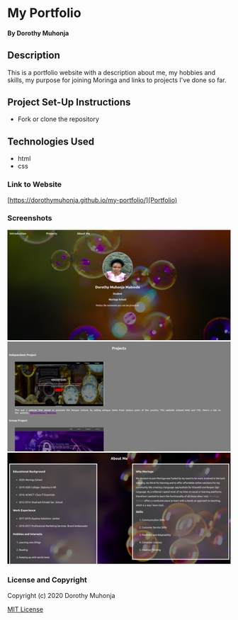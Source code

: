 # My Portfolio
#### By Dorothy Muhonja
## Description
This is a portfolio website with a description about me, my hobbies and skills, my purpose for joining Moringa and links to projects I've done so far.
## Project Set-Up Instructions
* Fork or clone the repository
## Technologies Used
* html
* css
### Link to Website
[https://dorothymuhonja.github.io/my-portfolio/](Portfolio)

### Screenshots
![home](images/home.png)
![projects](images/projects.png)
![about](images/About.png)
### License and Copyright

Copyright (c) 2020 Dorothy Muhonja

[MIT License](LICENSE)

